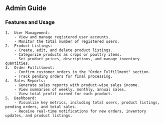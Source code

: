 ## Admin Guide
### Features and Usage
    1.  User Management:
        - View and manage registered user accounts.
        - Monitor the total number of registered users.
    2.  Product Listings:
        - Create, edit, and delete product listings.
        - Categorize products as crops or poultry items.
        - Set product prices, descriptions, and manage inventory quantities.
    3.  Order Fulfillment:
        - Confirm customer orders in the "Order Fulfillment" section.
        - Track pending orders for final processing.
    4.  Sales Reports:
        - Generate sales reports with product-wise sales income.
        - View summaries of weekly, monthly, annual sales.
        - View total profit earned for each product.
    5.  Dashboard:
        - Visualize key metrics, including total users, product listings, pending orders, and total sales.
        - Receive real-time notifications for new orders, inventory updates, and product listings.